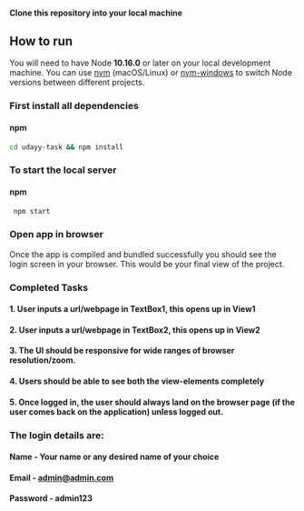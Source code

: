 #### Clone this repository into your local machine

## How to run

You will need to have Node **10.16.0** or later on your local development machine. You can use [nvm](https://github.com/creationix/nvm#installation) (macOS/Linux) or [nvm-windows](https://github.com/coreybutler/nvm-windows#node-version-manager-nvm-for-windows) to switch Node versions between different projects.

### First install all dependencies

#### npm

```sh
cd udayy-task && npm install
```

### To start the local server

#### npm

```sh
 npm start
```

### Open app in browser

Once the app is compiled and bundled successfully you should see the login screen in your browser. This would be your final view of the project.

### Completed Tasks

#### 1. User inputs a url/webpage in TextBox1, this opens up in View1

#### 2. User inputs a url/webpage in TextBox2, this opens up in View2

#### 3. The UI should be responsive for wide ranges of browser resolution/zoom.

#### 4. Users should be able to see both the view-elements completely

#### 5. Once logged in, the user should always land on the browser page (if the user comes back on the application) unless logged out.

### The login details are:

#### Name - Your name or any desired name of your choice

#### Email - admin@admin.com

#### Password - admin123

